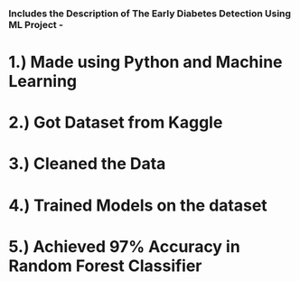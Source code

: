 ### Includes the Description of The Early Diabetes Detection Using ML Project -  ###
# 1.) Made using Python and Machine Learning
# 2.) Got Dataset from Kaggle
# 3.) Cleaned the Data
# 4.) Trained Models on the dataset
# 5.) Achieved 97% Accuracy in Random Forest Classifier

